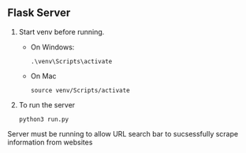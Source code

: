 ## Flask Server

1. Start venv before running.

    - On Windows:
        ```
        .\venv\Scripts\activate
        ```

    - On Mac
        ```
        source venv/Scripts/activate
        ```

2. To run the server
    ```
    python3 run.py
    ```
Server must be running to allow URL search bar to sucsessfully scrape information from websites